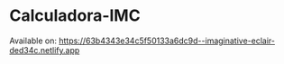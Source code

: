 # Calculadora-IMC

Available on: https://63b4343e34c5f50133a6dc9d--imaginative-eclair-ded34c.netlify.app